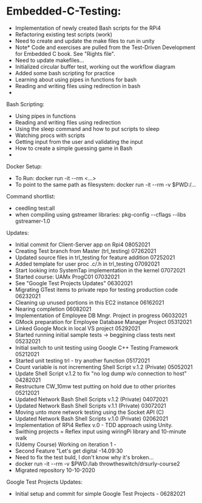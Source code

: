 # Embedded-C-Testing:

- Implementation of newly created Bash scripts for the RPi4
- Refactoring existing test scripts (work)
- Need to create and update the make files to run in unity
- Note* Code and exercises are pulled from the Test-Driven Development 
for Embedded C book. See "Rights file".
- Need to update makefiles...
- Initialized circular buffer test, working out the workflow diagram
- Added some bash scripting for practice
- Learning about using pipes in functions for bash
- Reading and writing files using redirection in bash
- 

Bash Scripting:

- Using pipes in functions
- Reading and writing files using redirection
- Using the sleep command and how to put scripts to sleep
- Watching procs with scripts
- Getting input from the user and validating the input
- How to create a simple guessing game in Bash
- 

Docker Setup:

- To Run: docker run -it --rm <...>
- To point to the same path as filesystem: docker run -it --rm -v $PWD:/...

Command shortlist:

- ceedling test:all
- when compiling using gstreamer libraries: 
pkg-config --cflags --libs gstreamer-1.0

Updates:

- Initial commit for Client-Server app on Rpi4                          08052021
- Creating Test branch from Master (trl_testing)                        07262021
- Updated source files in trl_testing for feature addition              07252021
- Added template for user proc .c/.h in trl_testing                     07092021
- Start looking into SystemTap implementation in the kernel             07072021
- Started course: UAMx ProgC01                                          07032021
- See "Google Test Projects Updates"                                    06302021
- Migrating GTest items to private repo for testing production code     06232021
- Cleaning up unused portions in this EC2 instance                      06162021
- Nearing completion                                                    06082021
- Implementation of Employee DB Mngr. Project in progress               06032021
- GMock preparation for Employee Database Manager Project               05312021
- Linked Google Mock in local VS project                                05292021
- Started running initial sample tests -> beggining class tests next    05232021 
- Initial switch to unit testing using Google C++ Testing Framework     05212021
- Started unit testing trl - try another function                       05172021
- Count variable is not incrementing Shell Script v.1.2 (Private)       05052021 
- Update Shell Script v.1.2 to fix "no log dump w/o connection to host" 04282021
- Restructure CW_10mw test putting on hold due to other priorites       05212021 
- Updated Network Bash Shell Scripts v.1.2 (Private)                    04072021
- Updated Network Bash Shell Scripts v.1.1 (Private)                    03072021
- Moving unto more network testing using the Socket API (C)
- Updated Network Bash Shell Scripts v.1.0 (Private)                    02062021
- Implementation of RPi4 Reflex v.0 - TDD approach using Unity.
- Swithing projects = Reflex input using wiringPi library and 10-minute walk
- (Udemy Course) Working on iteration 1 - 
- Second Feature "Let's get digital -14.09:30 
- Need to fix the test buld, I don't know why it's broken... 
- docker run -it --rm -v $PWD:/lab throwtheswitch/drsurly-course2
- Migrated repository 10-10-2020

Google Test Projects Updates:
- Initial setup and commit for simple Google Test Projects - 06282021
